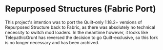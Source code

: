 # Repurposed Structures (Fabric Port)
This project's intention was to port the Quilt-only 1.18.2+ versions of Repurposed Structure back to Fabric, as there was absolutely no technical necessity to switch mod loaders. In the meantime however, it looks like TelepathicGrunt has reversed the decision to go Quilt-exclusive, so this fork is no longer necessary and has been archived.
